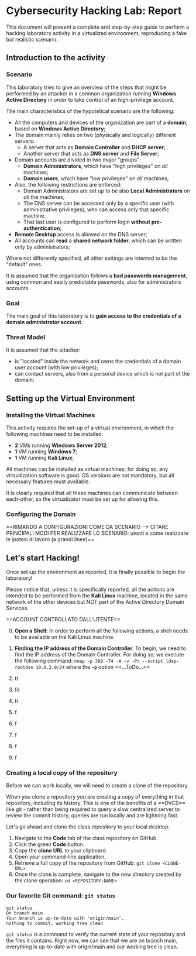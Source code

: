 # Cybersecurity Hacking Lab: Report

This document will present a complete and step-by-step guide to perform a hacking laboratory activity in a virtualized environment, reproducing a fake but realistic scenario.

## Introduction to the activity

### Scenario

This laboratory tries to give an overview of the steps that might be performed by an attacker in a common organization running **Windows Active Directory** in order to take control of an high-privilege account.

The main characteristics of the hypotetical scenario are the following:

 - All the computers and devices of the organization are part of a **domain**, based on **Windows Active Directory**;
 - The domain mainly relies on two (physically and logically) different servers:
	 - A server that acts as **Domain Controller** and **DHCP server**;
	 - Another server that acts as **DNS server** and **File Server**;
 - Domain accounts are divided in two major "groups":
	 - **Domain Administrators**, which have "high privileges" on *all* machines;
	 - **Domain users**, which have "low privileges" on *all* machines;
 - Also, the following restrictions are enforced:
	 - Domain Administrators are set up to be also **Local Administrators** on *all* the machines;
	 - The DNS server can be accessed only by a specific user (with administrative privileges), who can access only that specific machine.
	 - That last user is configured to perform login **without pre-authentication**;
 -  **Remote Desktop** access is allowed on the DNS server;
 - All accounts can **read** a **shared network folder**, which can be written only by administrators;

Where not differently specified, all other settings are intented to be the "default" ones.

It is assumed that the organization follows a **bad passwords management**, using common and easily predictable passwords, also for administrators accounts.

### Goal

The main goal of this laboratory is to **gain access to the credentials of a domain administrator account**.

### Threat Model

It is assumed that the attacker:

 - is "located" inside the network and owns the credentials of a domain user account (with low privileges);
 - can contact servers, also from a personal device which is not part of the domain;

## Setting up the Virtual Environment

### Installing the Virtual Machines

This activity requires the set-up of a virtual environment, in which the following machines need to be installed:
 - **2** VMs running **Windows Server 2012**;
 - **1** VM running **Windows 7**;
 - **1** VM running **Kali Linux**;

All machines can be installed as virtual machines; for doing so, any virtualization software is good.
OS versions are not mandatory, but all necessary features must available.

It is clearly required that all these machines can communicate between each-other, so the virtualizator must be set up for allowing this.

### Configuring the Domain

==RIMANDO A CONFIGURAZIONI COME DA SCENARIO --> CITARE PRINCIPALI MODI PER REALIZZARE LO SCENARIO: utenti e come realizzare le ipotesi di lavoro (a grandi linee)==



## Let's start Hacking!

Once set-up the environment as reported, it is finally possible to begin the laboratory!

Please notice that, unless it is specifically reported, all the actions are intended to be performed from the **Kali Linux** machine, located in the same network of the other devices but NOT part of the Active Directory Domain Services.

==ACCOUNT CONTROLLATO DALL'UTENTE==

 0. **Open a Shell:**
 In order to perform all the following actions, a shell needs to be available on the Kali Linux machine.
 1. **Finding the IP address of the Domain Controller**:
 To begin, we need to find the IP address of the Domain Controller.
 For doing so, we execute the following command: 
    `nmap -p 389 -T4 -A -v -Pn --script ldap-rootdse 10.0.2.0/24`
    where the **`-p`** option ==...ToDo...==

 2. tt
 3. fd
 4. tt
 5. f
 6. f
 7. f
 8. f
 9. f







### Creating a local copy of the repository

Before we can work locally, we will need to create a clone of the repository.

When you clone a repository you are creating a copy of everything in that repository, including its history. This is one of the benefits of a ==DVCS== like git - rather than being required to query a slow centralized server to review the commit history, queries are run locally and are lightning fast.

Let's go ahead and clone the class repository to your local desktop.

1. Navigate to the **Code** tab of the class repository on GitHub.
1. Click the green **Code** button.
1. Copy the **clone URL** to your clipboard.
1. Open your command-line application.
1. Retrieve a full copy of the repository from GitHub: `git clone <CLONE-URL>`
1. Once the clone is complete, navigate to the new directory created by the clone operation: `cd <REPOSITORY-NAME>`

### Our favorite Git command: `git status`

```shell-session
git status
On branch main
Your branch is up-to-date with 'origin/main'.
nothing to commit, working tree clean
```

`git status` is a command to verify the current state of your repository and the files it contains. Right now, we can see that we are on branch main, everything is up-to-date with origin/main and our working tree is clean.
<!--stackedit_data:
eyJoaXN0b3J5IjpbLTI5MjU0MzkzNCwtMTQ0NzM4ODM2MCwtMj
A5NzY3ODg2MywxMDk2MTgwMTE1LC0xODE0NTcyOTA4LC0yMTEy
MDEwNTg4LC00NzI4Njk5MzcsLTEyNDc3MDY5MTFdfQ==
-->